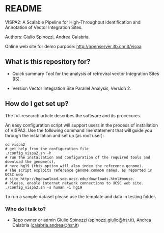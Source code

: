 # README #

VISPA2: A Scalable Pipeline for High-Throughput Identification and Annotation of Vector Integration Sites.

Authors: Giulio Spinozzi, Andrea Calabria.

Online web site for demo purpose: http://openserver.itb.cnr.it/vispa


## What is this repository for? ##

* Quick summary
Tool for the analysis of retroviral vector Integration Sites (IS).

* Version
Vector Integration Site Parallel Analysis, Version 2.


## How do I get set up? ##

The full research article describes the software and its procecures.

An easy configuration script will support users in the process of installation of VISPA2. Use the following command line statement that will guide you through the installation and set up (as root user):

```
cd vispa2
# get help from the configuration file
./config_vispa2.sh -h
# run the installation and configuration of the required tools and download the genome(s), 
# here hg19 (this option will also index the reference genome). 
# The script exploits reference genome common names, as reported in UCSC web 
# site http://hgdownload.soe.ucsc.edu/downloads.html#mouse. 
# Please, enable internet network connections to UCSC web site.
./config_vispa2.sh -s human -i hg19
```

<!---
Details for the configuration and running:

* [Paired-end mode](https://bitbucket.org/andreacalabria/vispa2/wiki/VISPA2-PairedEnd) (Illumina) of VISPA2

* [Single-end mode](https://bitbucket.org/andreacalabria/vispa2/wiki/VISPA2-SingleEnd) (454-like) of VISPA2

* [CreateMatrix](https://bitbucket.org/andreacalabria/vispa2/wiki/VISPA2-IS_Matrix), the program to generate the final matrix file of annotated IS sites.

* [Installation Test](https://bitbucket.org/andreacalabria/vispa2/wiki/Test%20VISPA2%20installation%20with%20a%20sample%20dataset) for automated test.

* [How to add new reference genomes](https://bitbucket.org/andreacalabria/vispa2/wiki/How%20to%20add%20a%20new%20reference%20genome)
-->

To run a sample dataset please use the template and data in testing folder.

### Who do I talk to? ###

* Repo owner or admin
Giulio Spinozzi (spinozzi.giulio@hsr.it), Andrea Calabria (calabria.andrea@hsr.it)


